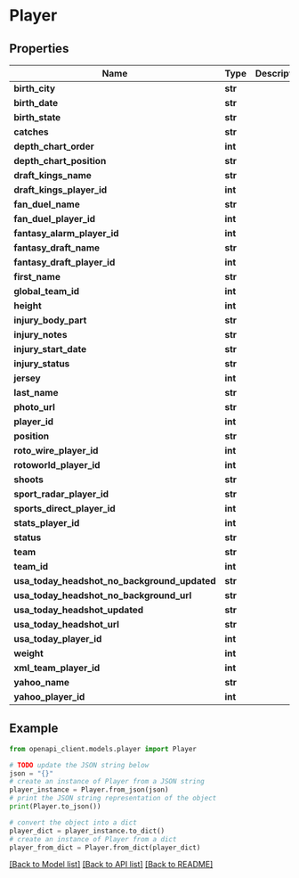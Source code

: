 # Player


## Properties

Name | Type | Description | Notes
------------ | ------------- | ------------- | -------------
**birth_city** | **str** |  | [optional] 
**birth_date** | **str** |  | [optional] 
**birth_state** | **str** |  | [optional] 
**catches** | **str** |  | [optional] 
**depth_chart_order** | **int** |  | [optional] 
**depth_chart_position** | **str** |  | [optional] 
**draft_kings_name** | **str** |  | [optional] 
**draft_kings_player_id** | **int** |  | [optional] 
**fan_duel_name** | **str** |  | [optional] 
**fan_duel_player_id** | **int** |  | [optional] 
**fantasy_alarm_player_id** | **int** |  | [optional] 
**fantasy_draft_name** | **str** |  | [optional] 
**fantasy_draft_player_id** | **int** |  | [optional] 
**first_name** | **str** |  | [optional] 
**global_team_id** | **int** |  | [optional] 
**height** | **int** |  | [optional] 
**injury_body_part** | **str** |  | [optional] 
**injury_notes** | **str** |  | [optional] 
**injury_start_date** | **str** |  | [optional] 
**injury_status** | **str** |  | [optional] 
**jersey** | **int** |  | [optional] 
**last_name** | **str** |  | [optional] 
**photo_url** | **str** |  | [optional] 
**player_id** | **int** |  | [optional] 
**position** | **str** |  | [optional] 
**roto_wire_player_id** | **int** |  | [optional] 
**rotoworld_player_id** | **int** |  | [optional] 
**shoots** | **str** |  | [optional] 
**sport_radar_player_id** | **str** |  | [optional] 
**sports_direct_player_id** | **int** |  | [optional] 
**stats_player_id** | **int** |  | [optional] 
**status** | **str** |  | [optional] 
**team** | **str** |  | [optional] 
**team_id** | **int** |  | [optional] 
**usa_today_headshot_no_background_updated** | **str** |  | [optional] 
**usa_today_headshot_no_background_url** | **str** |  | [optional] 
**usa_today_headshot_updated** | **str** |  | [optional] 
**usa_today_headshot_url** | **str** |  | [optional] 
**usa_today_player_id** | **int** |  | [optional] 
**weight** | **int** |  | [optional] 
**xml_team_player_id** | **int** |  | [optional] 
**yahoo_name** | **str** |  | [optional] 
**yahoo_player_id** | **int** |  | [optional] 

## Example

```python
from openapi_client.models.player import Player

# TODO update the JSON string below
json = "{}"
# create an instance of Player from a JSON string
player_instance = Player.from_json(json)
# print the JSON string representation of the object
print(Player.to_json())

# convert the object into a dict
player_dict = player_instance.to_dict()
# create an instance of Player from a dict
player_from_dict = Player.from_dict(player_dict)
```
[[Back to Model list]](../README.md#documentation-for-models) [[Back to API list]](../README.md#documentation-for-api-endpoints) [[Back to README]](../README.md)


